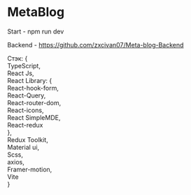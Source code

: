 # MetaBlog
Start - npm run dev


Backend - https://github.com/zxcivan07/Meta-blog-Backend


Стэк: { <br />
  TypeScript, <br />
  React Js, <br />
  React Library: { <br />
    React-hook-form, <br />
    React-Query,  <br />
    React-router-dom, <br />
    React-icons, <br />
    React SimpleMDE, <br />
    React-redux <br />
  }, <br />
  Redux Toolkit, <br />
  Material ui, <br /> 
  Scss, <br />
  axios, <br />
  Framer-motion, <br />
  Vite <br />
} 
